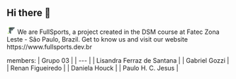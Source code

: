 ## Hi there 👋 
<img src="https://raw.githubusercontent.com/fullSports/Sig3_components/main/public/icone.png" width="20">
We are FullSports, a project created in the DSM course at Fatec Zona Leste - São Paulo, Brazil. 
Get to know us and visit our website https://www.fullsports.dev.br

members:
| Grupo 03 |
| --- |
| Lisandra Ferraz de Santana |
| Gabriel Gozzi |
| Renan Figueiredo |
| Daniela Houck |
| Paulo H. C. Jesus |
